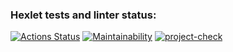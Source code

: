 ### Hexlet tests and linter status:
[![Actions Status](https://github.com/ianproletov/fullstack-javascript-project-lvl1/workflows/hexlet-check/badge.svg)](https://github.com/ianproletov/fullstack-javascript-project-lvl1/actions)
[![Maintainability](https://api.codeclimate.com/v1/badges/12368a2ff91cb4f3bbe1/maintainability)](https://codeclimate.com/github/ianproletov/fullstack-javascript-project-lvl1/maintainability)
[![project-check](https://github.com/ianproletov/fullstack-javascript-project-lvl1/actions/workflows/project-check.yml/badge.svg)](https://github.com/ianproletov/fullstack-javascript-project-lvl1/actions/workflows/project-check.yml)
